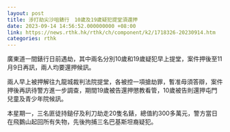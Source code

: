 ```yaml
---
layout: post
title: 涉打劫尖沙咀錶行　10歲及19歲疑犯提堂須還押
date: 2023-09-14 14:56:52.000000000 +08:00
link: https://news.rthk.hk/rthk/ch/component/k2/1718326-20230914.htm
categories: rthk
---
```


廣東道一間錶行日前遇劫，其中兩名分別10歲和19歲疑犯早上提堂，案件押後至11月9日再訊，兩人均要還押候訊。

兩人早上被押解往九龍城裁判法院提堂，各被控一項搶劫罪，暫准毋須答辯，案件押後再訊待警方進一步調查，期間19歲被告還押懲教看管，10歲被告則還押屯門兒童及青少年院候訊。

本星期一，三名匪徒持鎚仔及利刀劫走20隻名錶，總值約300多萬元，警方當日在飛鵝山起回所有失物，先後拘捕三名巴基斯坦裔疑犯。
